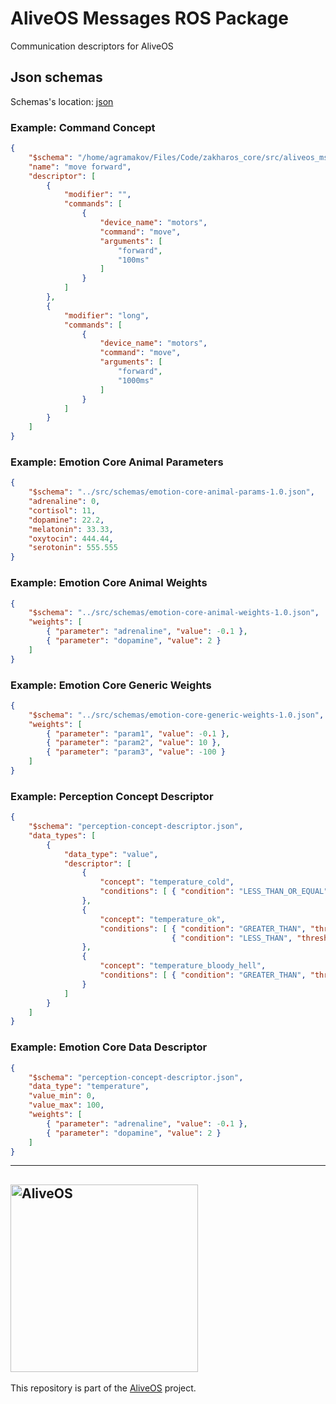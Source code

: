 # AliveOS Messages ROS Package

Communication descriptors for AliveOS

## Json schemas

Schemas's location: [json](json)

### Example: Command Concept

```json
{
    "$schema": "/home/agramakov/Files/Code/zakharos_core/src/aliveos_msgs/json/command-concept-dsc.json",
    "name": "move forward",
    "descriptor": [
        {
            "modifier": "",
            "commands": [
                {
                    "device_name": "motors",
                    "command": "move",
                    "arguments": [
                        "forward",
                        "100ms"
                    ]
                }
            ]
        },
        {
            "modifier": "long",
            "commands": [
                {
                    "device_name": "motors",
                    "command": "move",
                    "arguments": [
                        "forward",
                        "1000ms"
                    ]
                }
            ]
        }
    ]
}
```

### Example: Emotion Core Animal Parameters

```json
{
    "$schema": "../src/schemas/emotion-core-animal-params-1.0.json",
    "adrenaline": 0,
    "cortisol": 11,
    "dopamine": 22.2,
    "melatonin": 33.33,
    "oxytocin": 444.44,
    "serotonin": 555.555
}
```

### Example: Emotion Core Animal Weights

```json
{
    "$schema": "../src/schemas/emotion-core-animal-weights-1.0.json",
    "weights": [
        { "parameter": "adrenaline", "value": -0.1 },
        { "parameter": "dopamine", "value": 2 }
    ]
}
```

### Example: Emotion Core Generic Weights

```json
{
    "$schema": "../src/schemas/emotion-core-generic-weights-1.0.json",
    "weights": [
        { "parameter": "param1", "value": -0.1 },
        { "parameter": "param2", "value": 10 },
        { "parameter": "param3", "value": -100 }
    ]
}
```

### Example: Perception Concept Descriptor

```json
{
    "$schema": "perception-concept-descriptor.json",
    "data_types": [
        {
            "data_type": "value",
            "descriptor": [
                {
                    "concept": "temperature_cold",
                    "conditions": [ { "condition": "LESS_THAN_OR_EQUAL", "threshold": 10 } ]
                },
                {
                    "concept": "temperature_ok",
                    "conditions": [ { "condition": "GREATER_THAN", "threshold": 10 },
                                    { "condition": "LESS_THAN", "threshold": 30 } ]
                },
                {
                    "concept": "temperature_bloody_hell",
                    "conditions": [ { "condition": "GREATER_THAN", "threshold": 1000000 } ]
                }
            ]
        }
    ]
}
```

### Example: Emotion Core Data Descriptor

```json
{
    "$schema": "perception-concept-descriptor.json",
    "data_type": "temperature",
    "value_min": 0,
    "value_max": 100,
    "weights": [
        { "parameter": "adrenaline", "value": -0.1 },
        { "parameter": "dopamine", "value": 2 }
    ]
}
```

---

## [<img alt="AliveOS" src="https://raw.githubusercontent.com/an-dr/aliveos/main/assets/logo.svg" width="300">](https://github.com/an-dr/aliveos)

This repository is part of the [AliveOS](https://github.com/an-dr/aliveos) project.
